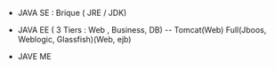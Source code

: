 
-  JAVA  SE : Brique  ( JRE / JDK)

- JAVA  EE ( 3 Tiers  : Web , Business, DB) --  Tomcat(Web)   Full(Jboos, Weblogic, Glassfish)(Web, ejb)

- JAVE ME